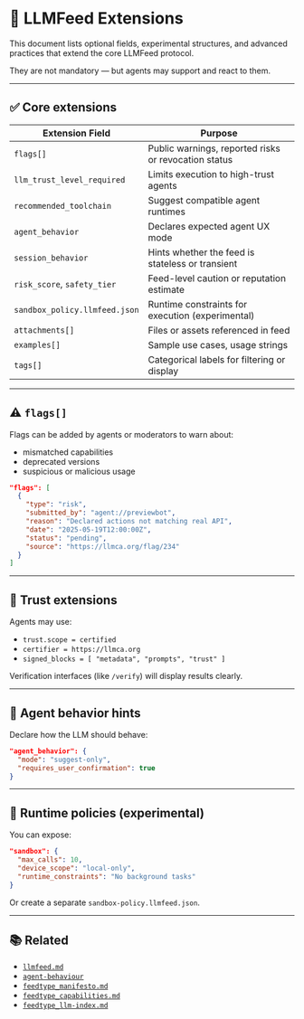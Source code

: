 # 🧩 LLMFeed Extensions

This document lists optional fields, experimental structures, and advanced practices that extend the core LLMFeed protocol.

They are not mandatory — but agents may support and react to them.

---

## ✅ Core extensions

| Extension Field         | Purpose |
|--------------------------|---------|
| `flags[]`               | Public warnings, reported risks or revocation status |
| `llm_trust_level_required` | Limits execution to high-trust agents |
| `recommended_toolchain` | Suggest compatible agent runtimes |
| `agent_behavior`        | Declares expected agent UX mode |
| `session_behavior`      | Hints whether the feed is stateless or transient |
| `risk_score`, `safety_tier` | Feed-level caution or reputation estimate |
| `sandbox_policy.llmfeed.json` | Runtime constraints for execution (experimental) |
| `attachments[]`         | Files or assets referenced in feed |
| `examples[]`            | Sample use cases, usage strings |
| `tags[]`                | Categorical labels for filtering or display |

---

## ⚠️ `flags[]`

Flags can be added by agents or moderators to warn about:

- mismatched capabilities
- deprecated versions
- suspicious or malicious usage

```json
"flags": [
  {
    "type": "risk",
    "submitted_by": "agent://previewbot",
    "reason": "Declared actions not matching real API",
    "date": "2025-05-19T12:00:00Z",
    "status": "pending",
    "source": "https://llmca.org/flag/234"
  }
]
```

---

## 🔐 Trust extensions

Agents may use:

- `trust.scope = certified`
- `certifier = https://llmca.org`
- `signed_blocks = [ "metadata", "prompts", "trust" ]`

Verification interfaces (like `/verify`) will display results clearly.

---

## 🧠 Agent behavior hints

Declare how the LLM should behave:

```json
"agent_behavior": {
  "mode": "suggest-only",
  "requires_user_confirmation": true
}
```

---

## 🧪 Runtime policies (experimental)

You can expose:

```json
"sandbox": {
  "max_calls": 10,
  "device_scope": "local-only",
  "runtime_constraints": "No background tasks"
}
```

Or create a separate `sandbox-policy.llmfeed.json`.

---

## 📚 Related

- [`llmfeed.md`](./llmfeed.md)
- [`agent-behaviour`](/tools/agent-behaviour)
- [`feedtype_manifesto.md`](./feedtype_manifesto.md)
- [`feedtype_capabilities.md`](./feedtype_capabilities.md)
- [`feedtype_llm-index.md`](./feedtype_llm-index.md)
